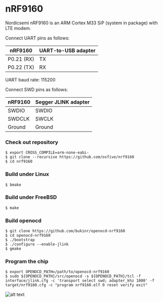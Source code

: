 # nRF9160

Nordicsemi nRF9160 is an ARM Cortex M33 SiP (system in package) with LTE modem.

Connect UART pins as follows:

| nRF9160          | UART-to-USB adapter  |
| ----------------- | -------------------- |
| P0.21 (RX)        | TX                   |
| P0.22 (TX)        | RX                   |

UART baud rate: 115200

Connect SWD pins as follows:

| nRF9160           | Segger JLINK adapter |
| ----------------- | -------------------- |
| SWDIO             | SWDIO                |
| SWDCLK            | SWCLK                |
| Ground            | Ground               |

### Check out repository
    $ export CROSS_COMPILE=arm-none-eabi-
    $ git clone --recursive https://github.com/osfive/nrf9160
    $ cd nrf9160

### Build under Linux
    $ bmake

### Build under FreeBSD
    $ make

### Build openocd
    $ git clone https://github.com/bukinr/openocd-nrf9160
    $ cd openocd-nrf9160
    $ ./bootstrap
    $ ./configure --enable-jlink
    $ gmake

### Program the chip
    $ export OPENOCD_PATH=/path/to/openocd-nrf9160
    $ sudo ${OPENOCD_PATH}/src/openocd -s ${OPENOCD_PATH}/tcl -f interface/jlink.cfg -c 'transport select swd; adapter_khz 1000' -f target/nrf9160.cfg -c "program nrf9160.elf 0 reset verify exit"

![alt text](https://raw.githubusercontent.com/osfive/nrf9160/master/images/nrf9160.jpg)

